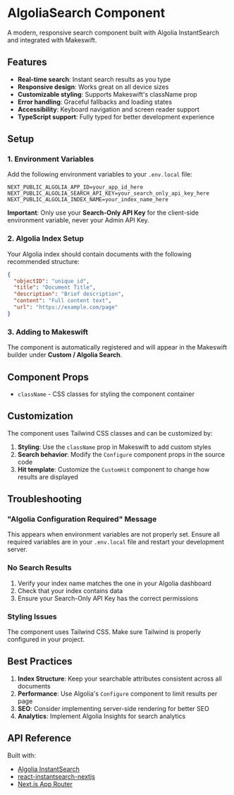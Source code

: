 # AlgoliaSearch Component

A modern, responsive search component built with Algolia InstantSearch and integrated with Makeswift.

## Features

- **Real-time search**: Instant search results as you type
- **Responsive design**: Works great on all device sizes
- **Customizable styling**: Supports Makeswift's className prop
- **Error handling**: Graceful fallbacks and loading states
- **Accessibility**: Keyboard navigation and screen reader support
- **TypeScript support**: Fully typed for better development experience

## Setup

### 1. Environment Variables

Add the following environment variables to your `.env.local` file:

```env
NEXT_PUBLIC_ALGOLIA_APP_ID=your_app_id_here
NEXT_PUBLIC_ALGOLIA_SEARCH_API_KEY=your_search_only_api_key_here
NEXT_PUBLIC_ALGOLIA_INDEX_NAME=your_index_name_here
```

**Important**: Only use your **Search-Only API Key** for the client-side environment variable, never your Admin API Key.

### 2. Algolia Index Setup

Your Algolia index should contain documents with the following recommended structure:

```json
{
  "objectID": "unique_id",
  "title": "Document Title",
  "description": "Brief description",
  "content": "Full content text",
  "url": "https://example.com/page"
}
```

### 3. Adding to Makeswift

The component is automatically registered and will appear in the Makeswift builder under **Custom / Algolia Search**.

## Component Props

- `className` - CSS classes for styling the component container

## Customization

The component uses Tailwind CSS classes and can be customized by:

1. **Styling**: Use the `className` prop in Makeswift to add custom styles
2. **Search behavior**: Modify the `Configure` component props in the source code
3. **Hit template**: Customize the `CustomHit` component to change how results are displayed

## Troubleshooting

### "Algolia Configuration Required" Message

This appears when environment variables are not properly set. Ensure all required variables are in your `.env.local` file and restart your development server.

### No Search Results

1. Verify your index name matches the one in your Algolia dashboard
2. Check that your index contains data
3. Ensure your Search-Only API Key has the correct permissions

### Styling Issues

The component uses Tailwind CSS. Make sure Tailwind is properly configured in your project.

## Best Practices

1. **Index Structure**: Keep your searchable attributes consistent across all documents
2. **Performance**: Use Algolia's `Configure` component to limit results per page
3. **SEO**: Consider implementing server-side rendering for better SEO
4. **Analytics**: Implement Algolia Insights for search analytics

## API Reference

Built with:

- [Algolia InstantSearch](https://www.algolia.com/doc/guides/building-search-ui/what-is-instantsearch/react/)
- [react-instantsearch-nextjs](https://www.npmjs.com/package/react-instantsearch-nextjs)
- [Next.js App Router](https://nextjs.org/docs/app)
